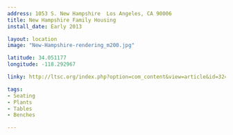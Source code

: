 ```yaml
---
address: 1053 S. New Hampshire  Los Angeles, CA 90006
title: New Hampshire Family Housing
install_date: Early 2013

layout: location
image: "New-Hampshire-rendering_m200.jpg"

latitude: 34.051177
longitude: -118.292967

linky: http://ltsc.org/index.php?option=com_content&view=article&id=324

tags:	
- Seating
- Plants
- Tables
- Benches

---
```

